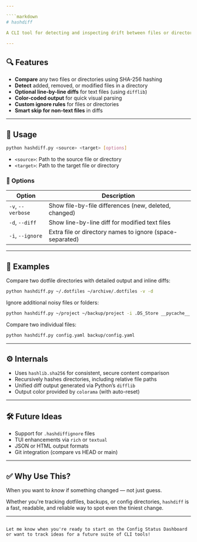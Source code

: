 ```yaml
---

````markdown
# hashdiff

A CLI tool for detecting and inspecting drift between files or directories using content hashing. Designed for personal config management, dotfile integrity checks, or any use case where detecting subtle file changes matters.

---
```


## 🔍 Features

- **Compare** any two files or directories using SHA-256 hashing
- **Detect** added, removed, or modified files in a directory
- **Optional line-by-line diffs** for text files (using `difflib`)
- **Color-coded output** for quick visual parsing
- **Custom ignore rules** for files or directories
- **Smart skip for non-text files** in diffs

---

## 🧪 Usage

```bash
python hashdiff.py <source> <target> [options]
````

* `<source>`: Path to the source file or directory
* `<target>`: Path to the target file or directory

### 📌 Options

| Option            | Description                                               |
| ----------------- | --------------------------------------------------------- |
| `-v`, `--verbose` | Show file-by-file differences (new, deleted, changed)     |
| `-d`, `--diff`    | Show line-by-line diff for modified text files            |
| `-i`, `--ignore`  | Extra file or directory names to ignore (space-separated) |

---

## 🧾 Examples

Compare two dotfile directories with detailed output and inline diffs:

```bash
python hashdiff.py ~/.dotfiles ~/archive/.dotfiles -v -d
```

Ignore additional noisy files or folders:

```bash
python hashdiff.py ~/project ~/backup/project -i .DS_Store __pycache__ node_modules
```

Compare two individual files:

```bash
python hashdiff.py config.yaml backup/config.yaml
```

---

## ⚙️ Internals

* Uses `hashlib.sha256` for consistent, secure content comparison
* Recursively hashes directories, including relative file paths
* Unified diff output generated via Python’s `difflib`
* Output color provided by `colorama` (with auto-reset)

---

## 🛠️ Future Ideas

* Support for `.hashdiffignore` files
* TUI enhancements via `rich` or `textual`
* JSON or HTML output formats
* Git integration (compare vs HEAD or main)

---

## ✅ Why Use This?

When you want to *know* if something changed — not just guess.

Whether you're tracking dotfiles, backups, or config directories, `hashdiff` is a fast, readable, and reliable way to spot even the tiniest change.

---

```

Let me know when you're ready to start on the Config Status Dashboard or want to track ideas for a future suite of CLI tools!
```

